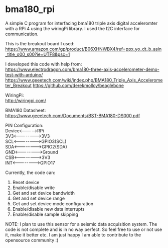 # bma180_rpi

A simple C program for interfacing bma180 triple axis digital acceleromter with a RPi 4 using the wiringPi library. I used the I2C interface for communication.

This is the breakout board I used:   
https://www.amazon.com/gp/product/B06XHNWBX4/ref=ppx_yo_dt_b_asin_title_o00_s00?ie=UTF8&psc=1

I developed this code with help from:  
https://www.electrodragon.com/bma180-three-axis-accelerometer-demo-test-with-arduino/
https://www.geeetech.com/wiki/index.php/BMA180_Triple_Axis_Accelerometer_Breakout
https://github.com/derekmolloy/beaglebone

WiringPi:  
http://wiringpi.com/

BMA180 Datasheet:  
https://www.geeetech.com/Documents/BST-BMA180-DS000.pdf

PIN Configuration:  
Device<----->RPi  
3V3<-------->3V3  
SCL<-------->GPIO3(SCL)  
SDA<-------->GPIO2(SDA)  
GND<-------->Ground  
CSB<-------->3V3  
INT<-------->GPIO17

Currently, the code can:  
1.  Reset device
2.  Enable/disable write
3.  Get and set device bandwidth
4.  Get and set device range
5.  Get and set device mode configuration
6.  Enable/disable new data interrupts
7.  Enable/disable sample skipping

NOTE:
I plan to use this sensor for a seismic data acquisition system. The code is not complete and is in no way perfect. So feel free to use or not use it, make it better etc. I am just happy I am able to contribute to the opensource community :)
